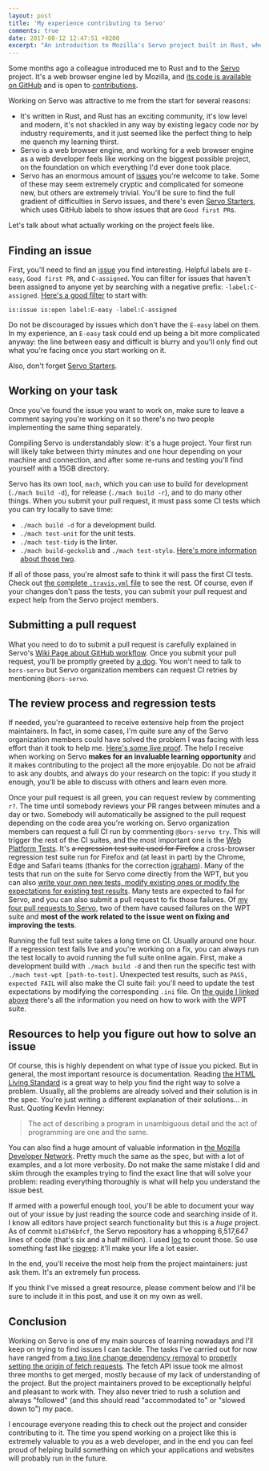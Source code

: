 ```yaml
---
layout: post
title: 'My experience contributing to Servo'
comments: true
date: 2017-08-12 12:47:51 +0200
excerpt: "An introduction to Mozilla's Servo project built in Rust, where I try to encourage people to contribute and tell my own story along the way."
---
```


Some months ago a colleague introduced me to Rust and to the [Servo](https://servo.org) project. It's a web browser engine led by Mozilla, and [its code is available on GitHub](https://github.com/servo/servo) and is open to [contributions](https://github.com/servo/servo/blob/master/CONTRIBUTING.md).

Working on Servo was attractive to me from the start for several reasons:

- It's written in Rust, and Rust has an exciting community, it's low level and modern, it's not shackled in any way by existing legacy code nor by industry requirements, and it just seemed like the perfect thing to help me quench my learning thirst.
- Servo is a web browser engine, and working for a web browser engine as a web developer feels like working on the biggest possible project, on the foundation on which everything I'd ever done took place.
- Servo has an enormous amount of [issues](https://github.com/servo/servo/issues) you're welcome to take. Some of these may seem extremely cryptic and complicated for someone new, but others are extremely trivial. You'll be sure to find the full gradient of difficulties in Servo issues, and there's even [Servo Starters](https://starters.servo.org/), which uses GitHub labels to show issues that are `Good first PR`s.

Let's talk about what actually working on the project feels like.

## Finding an issue

First, you'll need to find an [issue](https://github.com/servo/servo/issues) you find interesting. Helpful labels are `E-easy`, `Good first PR`, and `C-assigned`. You can filter for issues that haven't been assigned to anyone yet by searching with a negative prefix: `-label:C-assigned`. [Here's a good filter](https://github.com/servo/servo/issues?utf8=%E2%9C%93&q=is%3Aissue%20is%3Aopen%20label%3AE-easy%20-label%3AC-assigned) to start with:

```
is:issue is:open label:E-easy -label:C-assigned
```

Do not be discouraged by issues which don't have the `E-easy` label on them. In my experience, an `E-easy` task could end up being a bit more complicated anyway: the line between easy and difficult is blurry and you'll only find out what you're facing once you start working on it.

Also, don't forget [Servo Starters](https://starters.servo.org/).

## Working on your task

Once you've found the issue you want to work on, make sure to leave a comment saying you're working on it so there's no two people implementing the same thing separately.

Compiling Servo is understandably slow: it's a huge project. Your first run will likely take between thirty minutes and one hour depending on your machine and connection, and after some re-runs and testing you'll find yourself with a 15GB directory.

Servo has its own tool, `mach`, which you can use to build for development (`./mach build -d`), for release (`./mach build -r`), and to do many other things. When you submit your pull request, it must pass some CI tests which you can try locally to save time:

- `./mach build -d` for a development build.
- `./mach test-unit` for the unit tests.
- `./mach test-tidy` is the linter.
- `./mach build-geckolib` and `./mach test-stylo`. [Here's more information about those two](https://wiki.mozilla.org/Quantum/Stylo).

If all of those pass, you're almost safe to think it will pass the first CI tests. Check out [the complete `.travis.yml` file](https://github.com/servo/servo/blob/master/.travis.yml) to see the rest. Of course, even if your changes don't pass the tests, you can submit your pull request and expect help from the Servo project members.

## Submitting a pull request

What you need to do to submit a pull request is carefully explained in Servo's [Wiki Page about GitHub workflow](https://github.com/servo/servo/wiki/Github-workflow). Once you submit your pull request, you'll be promptly greeted by [a dog](https://github.com/bors-servo). You won't need to talk to `bors-servo` but Servo organization members can request CI retries by mentioning `@bors-servo`.

## The review process and regression tests

If needed, you're guaranteed to receive extensive help from the project maintainers. In fact, in some cases, I'm quite sure any of the Servo organization members could have solved the problem I was facing with less effort than it took to help me. [Here's some live proof](https://github.com/servo/servo/pulls?utf8=%E2%9C%93&q=is%3Apr%20author%fnune). The help I receive when working on Servo **makes for an invaluable learning opportunity** and it makes contributing to the project all the more enjoyable. Do not be afraid to ask any doubts, and always do your research on the topic: if you study it enough, you'll be able to discuss with others and learn even more.

Once your pull request is all green, you can request review by commenting `r?`. The time until somebody reviews your PR ranges between minutes and a day or two. Somebody will automatically be assigned to the pull request depending on the code area you're working on. Servo organization members can request a full CI run by commenting `@bors-servo try`. This will trigger the rest of the CI suites, and the most important one is the [Web Platform Tests](https://developer.mozilla.org/en-US/docs/Mozilla/QA/web-platform-tests). It's ~~a regression test suite used for Firefox~~ a cross-browser regression test suite run for Firefox and (at least in part) by the Chrome, Edge and Safari teams (thanks for the correction [jgraham](https://disqus.com/by/disqus_Ddtz0h4wcm/)). Many of the tests that run on the suite for Servo come directly from the WPT, but you can also [write your own new tests, modify existing ones or modify the expectations for existing test results](https://github.com/servo/servo/blob/master/tests/wpt/README.md). Many tests are expected to fail for Servo, and you can also submit a pull request to fix those failures. Of [my four pull requests to Servo](https://github.com/servo/servo/blob/master/tests/wpt/README.md), two of them have caused failures on the WPT suite and **most of the work related to the issue went on fixing and improving the tests**.

Running the full test suite takes a long time on CI. Usually around one hour. If a regression test fails live and you're working on a fix, you can always run the test locally to avoid running the full suite online again. First, make a development build with `./mach build -d` and then run the specific test with `./mach test-wpt [path-to-test]`. Unexpected test results, such as `PASS, expected FAIL` will also make the CI suite fail: you'll need to update the test expectations by modifying the corresponding `.ini` file. On [the guide I linked above](https://github.com/servo/servo/blob/master/tests/wpt/README.md) there's all the information you need on how to work with the WPT suite.

## Resources to help you figure out how to solve an issue

Of course, this is highly dependent on what type of issue you picked. But in general, the most important resource is documentation. Reading [the HTML Living Standard](https://html.spec.whatwg.org/) is a great way to help you find the right way to solve a problem. Usually, all the problems are already solved and their solution is in the spec. You're just writing a different explanation of their solutions... in Rust. Quoting Kevlin Henney:

> The act of describing a program in unambiguous detail and the act of programming are one and the same.

You can also find a huge amount of valuable information in [the Mozilla Developer Network](https://developer.mozilla.org/en-US/). Pretty much the same as the spec, but with a lot of examples, and a lot more verbosity. Do not make the same mistake I did and skim through the examples trying to find the exact line that will solve your problem: reading everything thoroughly is what will help you understand the issue best.

If armed with a powerful enough tool, you'll be able to document your way out of your issue by just reading the source code and searching inside of it. I know all editors have project search functionality but this is a _huge_ project. As of commit `b1d7b6bfcf`, the Servo repository has a whopping 6,517,647 lines of code (that's six and a half million). I used [loc](https://github.com/cgag/loc) to count those. So use something fast like [ripgrep](https://github.com/BurntSushi/ripgrep): it'll make your life a lot easier.

In the end, you'll receive the most help from the project maintainers: just ask them. It's an extremely fun process.

If you think I've missed a great resource, please comment below and I'll be sure to include it in this post, and use it on my own as well.

## Conclusion

Working on Servo is one of my main sources of learning nowadays and I'll keep on trying to find issues I can tackle. The tasks I've carried out for now have ranged from [a two line change dependency removal](https://github.com/servo/servo/pull/17811/files) to [properly setting the origin of fetch requests](https://github.com/servo/servo/pull/16508). The fetch API issue took me almost three months to get merged, mostly because of my lack of understanding of the project. But the project maintainers proved to be exceptionally helpful and pleasant to work with. They also never tried to rush a solution and always "followed" (and this should read "accommodated to" or "slowed down to") my pace.

I encourage everyone reading this to check out the project and consider contributing to it. The time you spend working on a project like this is extremely valuable to you as a web developer, and in the end you can feel proud of helping build something on which your applications and websites will probably run in the future.
